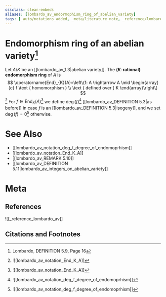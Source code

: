 ```yaml
---
cssclass: clean-embeds
aliases: [lombardo_av_endormophism_ring_of_abelian_variety]
tags: [_auto/notations_added, _meta/literature_note, _reference/lombardo_av, _meta/TODO/change_title, _meta/notation, _meta/definition]
---
```

# Endomorphism ring of an abelian variety[^1]
Let $A/K$ be an [[lombardo_av_1.3|abelian variety]]. The **($K$-rational) endomorphism ring** of $A$ is
$$
\operatorname{End}_{K}(A)=\left\{f: A \rightarrow A \mid \begin{array}{c}
f \text { homomorphism } \\
\text { defined over } K
\end{array}\right\}
$$
[^2]
For $f \in \operatorname{End}_{K}(A)$[^2]               we define $\operatorname{deg}(f)$[^3]               [[lombardo_av_DEFINITION 5.3|as before]] in case $f$ is an [[lombardo_av_DEFINITION 5.3|isogeny]], and we set $\operatorname{deg}(f)=0$[^3]               otherwise.


# See Also
- [[lombardo_av_notation_deg_f_degree_of_endomoprhism]]
- [[lombardo_av_notation_End_K_A]]
- [[lombardo_av_REMARK 5.10]]
- [[lombardo_av_DEFINITION 5.11|lombardo_av_integers_on_abelian_variety]]
# Meta
## References
![[_reference_lombardo_av]]

## Citations and Footnotes
[^1]: Lombardo, DEFINITION 5.9, Page 16
[^2]: ![[lombardo_av_notation_End_K_A]]
[^3]: ![[lombardo_av_notation_deg_f_degree_of_endomoprhism]]